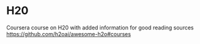 # H20
Coursera course on H20 with added information for good reading sources
https://github.com/h2oai/awesome-h2o#courses
